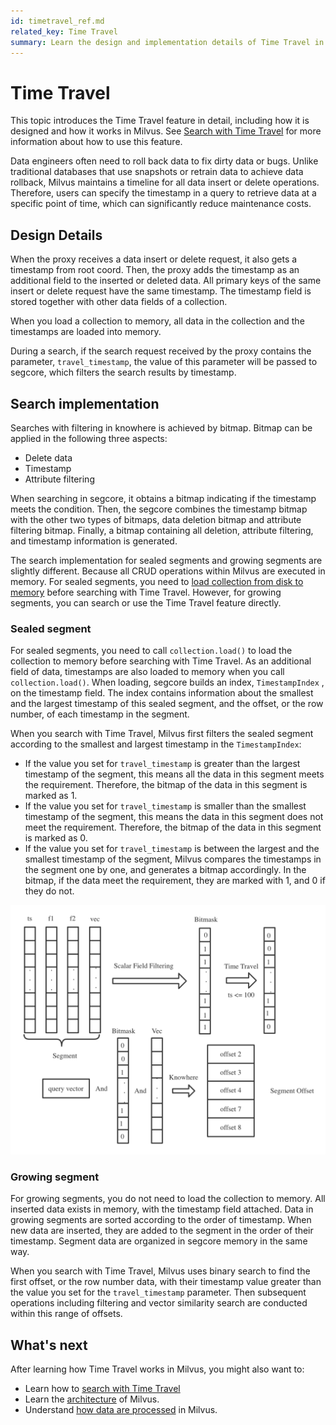 ```yaml
---
id: timetravel_ref.md
related_key: Time Travel
summary: Learn the design and implementation details of Time Travel in Milvus.
---
```


# Time Travel

This topic introduces the Time Travel feature in detail, including how it is designed and how it works in Milvus. See [Search with Time Travel](timetravel.md) for more information about how to use this feature.

Data engineers often need to roll back data to fix dirty data or bugs. Unlike traditional databases that use snapshots or retrain data to achieve data rollback, Milvus maintains a timeline for all data insert or delete operations. Therefore, users can specify the timestamp in a query to retrieve data at a specific point of time, which can significantly reduce maintenance costs.

## Design Details

When the proxy receives a data insert or delete request, it also gets a timestamp from root coord. Then, the proxy adds the timestamp as an additional field to the inserted or deleted data. All primary keys of the same insert or delete request have the same timestamp. The timestamp field is stored together with other data fields of a collection.

When you load a collection to memory, all data in the collection and the timestamps are loaded into memory.

During a search, if the search request received by the proxy contains the parameter, `travel_timestamp`, the value of this parameter will be passed to segcore, which filters the search results by timestamp.

## Search implementation

Searches with filtering in knowhere is achieved by bitmap. Bitmap can be applied in the following three aspects:

- Delete data
- Timestamp
- Attribute filtering

When searching in segcore, it obtains a bitmap indicating if the timestamp meets the condition. Then, the segcore combines the timestamp bitmap with the other two types of bitmaps, data deletion bitmap and attribute filtering bitmap. Finally, a bitmap containing all deletion, attribute filtering, and timestamp information is generated.

The search implementation for sealed segments and growing segments are slightly different. Because all CRUD operations within Milvus are executed in memory.  For sealed segments, you need to [load collection from disk to memory](search.md#Load-collection) before searching with Time Travel. However, for growing segments, you can search or use the Time Travel feature directly.


### Sealed segment

For sealed segments, you need to call `collection.load()` to load the collection to memory before searching with Time Travel. As an additional field of data, timestamps are also loaded to memory when you call `collection.load()`. When loading, segcore builds an index, `TimestampIndex` , on the timestamp field. The index contains information about the smallest and the largest timestamp of this sealed segment, and the offset, or the row number, of each timestamp in the segment.

When you search with Time Travel, Milvus first filters the sealed segment according to the smallest and largest timestamp in the `TimestampIndex`:

- If the value you set for `travel_timestamp` is greater than the largest timestamp of the segment, this means all the data in this segment meets the requirement. Therefore, the bitmap of the data in this segment is marked as 1. 
- If the value you set for `travel_timestamp` is smaller than the smallest timestamp of the segment, this means the data in this segment does not meet the requirement. Therefore, the bitmap of the data in this segment is marked as 0.
- If the value you set for `travel_timestamp` is between the largest and the smallest timestamp of the segment, Milvus compares the timestamps in the segment one by one, and generates a bitmap accordingly. In the bitmap, if the data meet the requirement, they are marked with 1, and 0 if they do not. 

![Time_travel](../../../assets/time_travel.png)

### Growing segment

For growing segments, you do not need to load the collection to memory. All inserted data exists in memory, with the timestamp field attached. Data in growing segments are sorted according to the  order of  timestamp. When new data are inserted, they are added to the segment in the order of their timestamp. Segment data are organized in segcore memory in the same way. 

When you search with Time Travel, Milvus uses binary search to find the first offset, or the row number data, with their timestamp value greater than the value you set for the `travel_timestamp` parameter. Then subsequent operations including filtering and vector similarity search are conducted within this range of offsets.

## What's next
After learning how Time Travel works in Milvus, you might also want to:

- Learn how to [search with Time Travel](timetravel.md)
- Learn the [architecture](architecture_overview.md) of Milvus.
- Understand [how data are processed](data_processing.md) in Milvus.






